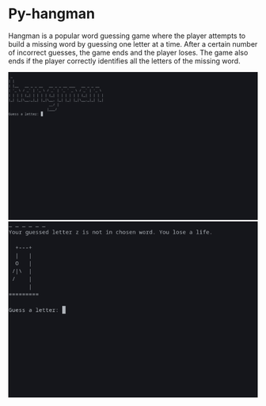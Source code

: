 # Py-hangman
Hangman is a popular word guessing game where the player attempts to build a missing word by guessing one letter at a time. After a certain number of incorrect guesses, the game ends and the player loses. The game also ends if the player correctly identifies all the letters of the missing word.

![game screenshot 1](images/hangman_img1.png)
![game screenshot 2](images/hangman_img2.png)